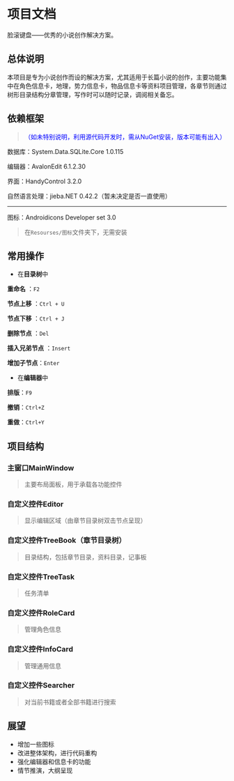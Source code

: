 # 项目文档
脸滚键盘——优秀的小说创作解决方案。

## 总体说明

本项目是专为小说创作而设的解决方案，尤其适用于长篇小说的创作，主要功能集中在角色信息卡，地理，势力信息卡，物品信息卡等资料项目管理，各章节则通过树形目录结构分章管理，写作时可以随时记录，调阅相关备忘。

## 依赖框架
><font color=#0000FF >（如未特别说明，利用源代码开发时，需从NuGet安装，版本可能有出入）</font>

数据库：System.Data.SQLite.Core 1.0.115

编辑器：AvalonEdit 6.1.2.30

界面：HandyControl 3.2.0

自然语言处理：jieba.NET 0.42.2（暂未决定是否一直使用）

---

图标：Androidicons Developer set 3.0
>在`Resourses/图标`文件夹下，无需安装

## 常用操作
- 在**目录树**中

**重命名** ：`F2`

**节点上移** ：`Ctrl + U`

**节点下移** ：`Ctrl + J`

**删除节点** ：`Del`

**插入兄弟节点** ：`Insert`

**增加子节点**：`Enter`


- 在**编辑器**中

**排版**：`F9`

**撤销**：`Ctrl+Z`

**重做**：`Ctrl+Y`

## 项目结构

### 主窗口MainWindow
> 主要布局面板，用于承载各功能控件

### 自定义控件Editor
> 显示编辑区域（由章节目录树双击节点呈现）

### 自定义控件TreeBook（章节目录树）
> 目录结构，包括章节目录，资料目录，记事板

### 自定义控件TreeTask
>任务清单

### 自定义控件RoleCard
> 管理角色信息

### 自定义控件InfoCard
> 管理通用信息

### 自定义控件Searcher
> 对当前书籍或者全部书籍进行搜索

## 展望
* 增加一些图标
* 改进整体架构，进行代码重构
* 强化编辑器和信息卡的功能
* 情节推演，大纲呈现
